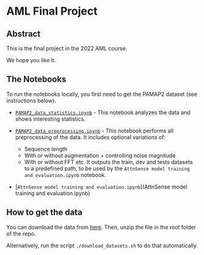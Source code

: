 # AML Final Project

## Abstract

This is the final project in the 2022 AML course.

We hope you like it.

## The Notebooks

To run the notebooks locally, you first need to get the PAMAP2 dataset (see instructions below).

- [`PAMAP2_data_statistics.ipynb`](PAMAP2_data_statistics.ipynb) - This notebook analyzes the data and shows interesting statistics.
- [`PAMAP2_data_preprocessing.ipynb`](PAMAP2_data_preprocessing.ipynb) - This notebook performs all preprocessing of the data. It includes optional variations of:
   - Sequence length
   - With or without augmentation + controlling noise magnitude
   - With or without FFT
   etc.
  It outputs the train, dev and tests datasets to a predefined path, to be used by the `AttnSense model training and evaluation.ipynb` notebook.

- [`AttnSense model training and evaluation.ipynb`](AttnSense model training and evaluation.ipynb)


## How to get the data

You can download the data from [here](http://archive.ics.uci.edu/ml/machine-learning-databases/00231/PAMAP2_Dataset.zip). Then, unzip the file in the root folder of the repo.

Alternatively, run the script `./download_datasets.sh` to do that automatically.

